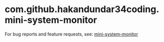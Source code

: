 # com.github.hakandundar34coding.mini-system-monitor

For bug reports and feature requests, see: [mini-system-monitor](https://github.com/hakandundar34coding/mini-system-monitor)

